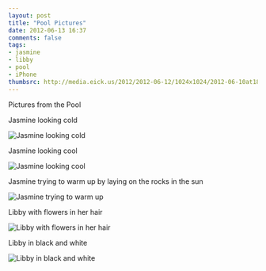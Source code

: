 ```yaml
---
layout: post
title: "Pool Pictures"
date: 2012-06-13 16:37
comments: false
tags: 
- jasmine
- libby
- pool
- iPhone
thumbsrc: http://media.eick.us/2012/2012-06-12/1024x1024/2012-06-10at18.54.51.jpg
---
```

Pictures from the Pool

Jasmine looking cold



![Jasmine looking cold](http://media.eick.us/media/photographs/2012/2012-06-12/2012-06-10at18.54.51.jpg)


Jasmine looking cool



![Jasmine looking cool](http://media.eick.us/media/photographs/2012/2012-06-12/2012-06-10at18.53.13.jpg)


Jasmine trying to warm up by laying on the rocks in the sun



![Jasmine trying to warm up](http://media.eick.us/media/photographs/2012/2012-06-12/2012-06-10at15.39.22.jpg)


Libby with flowers in her hair



![Libby with flowers in her hair](http://media.eick.us/media/photographs/2012/2012-06-12/2012-06-10at15.39.16.jpg)


Libby in black and white



![Libby in black and white](http://media.eick.us/media/photographs/2012/2012-06-12/2012-06-09at16.35.43.jpg)


